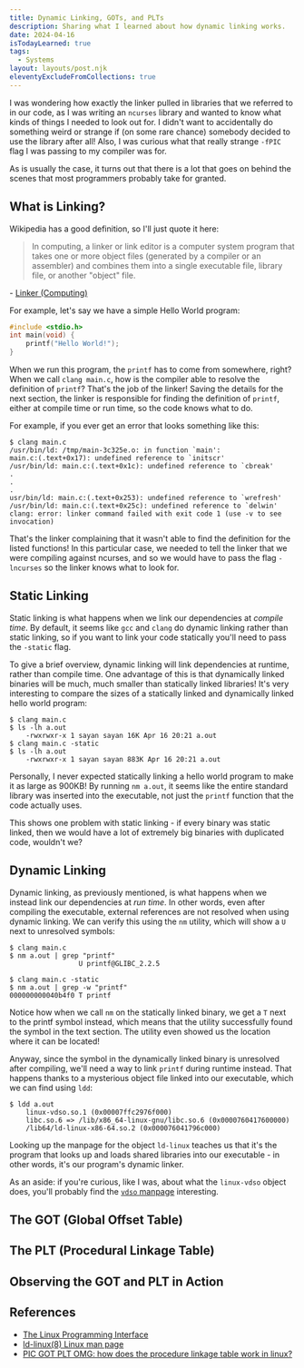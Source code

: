 ```yaml
---
title: Dynamic Linking, GOTs, and PLTs 
description: Sharing what I learned about how dynamic linking works. 
date: 2024-04-16
isTodayLearned: true
tags:
  - Systems
layout: layouts/post.njk
eleventyExcludeFromCollections: true
---
```


I was wondering how exactly the linker pulled in libraries that we referred to in our code, as I
was writing an `ncurses` library and wanted to know what kinds of things I needed to look out for.
I didn't want to accidentally do something weird or strange if (on some rare chance) somebody
decided to use the library after all! Also, I was curious what that really strange `-fPIC` flag I was
passing to my compiler was for.

As is usually the case, it turns out that there is a lot that goes on behind the scenes that most
programmers probably take for granted.

<table-of-contents></table-of-contents>

## What is Linking?

Wikipedia has a good definition, so I'll just quote it here:

<blockquote>
<p>
In computing, a linker or link editor is a computer system program that takes one or more object
files (generated by a compiler or an assembler) and combines them into a single executable file,
library file, or another "object" file.
</p>
</blockquote>

\- [Linker (Computing)](https://en.wikipedia.org/wiki/Linker_(computing))

For example, let's say we have a simple Hello World program:

```c
#include <stdio.h>
int main(void) {
    printf("Hello World!");
}
```

When we run this program, the `printf` has to come from somewhere, right? When we call `clang main.c`, how
is the compiler able to resolve the definition of `printf`? That's the job of the linker! Saving the
details for the next section, the linker is responsible for finding the definition of `printf`,
either at compile time or run time, so the code knows what to do.

For example, if you ever get an error that looks something like this:

```text
$ clang main.c
/usr/bin/ld: /tmp/main-3c325e.o: in function `main':
main.c:(.text+0x17): undefined reference to `initscr'
/usr/bin/ld: main.c:(.text+0x1c): undefined reference to `cbreak'
.
.
.
usr/bin/ld: main.c:(.text+0x253): undefined reference to `wrefresh'
/usr/bin/ld: main.c:(.text+0x25c): undefined reference to `delwin'
clang: error: linker command failed with exit code 1 (use -v to see invocation)
```

That's the linker complaining that it wasn't able to find the definition for the listed functions!
In this particular case, we needed to tell the linker that we were compiling against ncurses, and
so we would have to pass the flag `-lncurses` so the linker knows what to look for.

## Static Linking

Static linking is what happens when we link our dependencies at *compile time*.
By default, it seems like `gcc` and `clang` do dynamic linking rather than static linking,
so if you want to link your code statically you'll need to pass the `-static` flag.

To give a brief overview, dynamic linking will link dependencies at runtime, rather than
compile time. One advantage of this is that dynamically linked binaries will be much, much
smaller than statically linked libraries! It's very interesting to compare the sizes of
a statically linked and dynamically linked hello world program:

```text
$ clang main.c
$ ls -lh a.out
    -rwxrwxr-x 1 sayan sayan 16K Apr 16 20:21 a.out
$ clang main.c -static
$ ls -lh a.out
    -rwxrwxr-x 1 sayan sayan 883K Apr 16 20:21 a.out
```

Personally, I never expected statically linking a hello world program to make it as large
as 900KB! By running `nm a.out`, it seems like the entire standard library was inserted
into the executable, not just the `printf` function that the code actually uses.

This shows one problem with static linking - if every binary was static linked, then we
would have a lot of extremely big binaries with duplicated code, wouldn't we?

## Dynamic Linking

Dynamic linking, as previously mentioned, is what happens when we instead link our dependencies at
*run time*. In other words, even after compiling the executable, external references are not
resolved when using dynamic linking. We can verify this using the `nm` utility, which will show
a `U` next to unresolved symbols:

```text
$ clang main.c
$ nm a.out | grep "printf"
                 U printf@GLIBC_2.2.5

$ clang main.c -static
$ nm a.out | grep -w "printf"
000000000040b4f0 T printf
```

Notice how when we call `nm` on the statically linked binary, we get a `T` next to the printf
symbol instead, which means that the utility successfully found the symbol in the text section.
The utility even showed us the location where it can be located!

Anyway, since the symbol in the dynamically linked binary is unresolved after compiling,
we'll need a way to link `printf` during runtime instead. That happens thanks to a mysterious
object file linked into our executable, which we can find using `ldd`:

```text
$ ldd a.out
	linux-vdso.so.1 (0x00007ffc2976f000)
	libc.so.6 => /lib/x86_64-linux-gnu/libc.so.6 (0x0000760417600000)
	/lib64/ld-linux-x86-64.so.2 (0x000076041796c000)
```

Looking up the manpage for the object `ld-linux` teaches us that it's the program that looks
up and loads shared libraries into our executable - in other words, it's our program's 
dynamic linker.

<aside>
As an aside: if you're curious, like I was, about what the <code>linux-vdso</code> object does, you'll 
probably find the <a href="https://man7.org/linux/man-pages/man7/vdso.7.html"><code>vdso</code> manpage</a> 
interesting.
</aside>

## The GOT (Global Offset Table)

## The PLT (Procedural Linkage Table)

## Observing the GOT and PLT in Action

## References
- [The Linux Programming Interface](https://man7.org/tlpi/)
- [ld-linux(8) Linux man page](https://linux.die.net/man/8/ld-linux)
- [PIC GOT PLT OMG: how does the procedure linkage table work in linux?](https://www.youtube.com/watch?v=Ss2e6JauS0Y)
